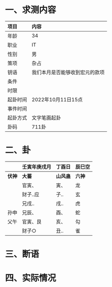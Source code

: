 # 一、求测内容
|项目|内容|
|:-|:-|
|年龄|34|
|职业|IT|
|性别|男|
|策项|杂占|
|钥语|我们本月是否能够收到宏元的款项|
|条件||
|时限||
|起卦时间|2022年10月11日15点|
|事件时间||
|起卦方式|文字笔画起卦|
|卦码|711卦|

# 二、卦
||壬寅年庚戌月|丁酉日|辰巳空|
|:-|:-|:-|:-|
|**伏神**|**大蓄**|**山风蛊**|**六神**|
||官寅、|寅、|龙|
||财子..应|子..|玄|
||兄戌..|戌..|虎|
|孙申|兄辰、|酉、|蛇|
|父午|官寅、艮|亥、|勾|
||财子○|丑..|雀|


# 三、断语

# 四、实际情况